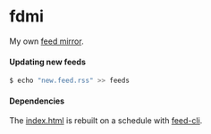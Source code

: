 fdmi
==
My own [feed mirror](https://nhomble.github.io/fdmi/). 

#### Updating new feeds
```bash
$ echo "new.feed.rss" >> feeds
```

#### Dependencies
The [index.html](./index.html) is rebuilt on a schedule with [feed-cli](https://github.com/nhomble/feed-cli).